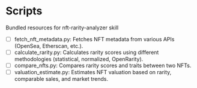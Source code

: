 # Scripts

Bundled resources for nft-rarity-analyzer skill

- [ ] fetch_nft_metadata.py: Fetches NFT metadata from various APIs (OpenSea, Etherscan, etc.).
- [ ] calculate_rarity.py: Calculates rarity scores using different methodologies (statistical, normalized, OpenRarity).
- [ ] compare_nfts.py: Compares rarity scores and traits between two NFTs.
- [ ] valuation_estimate.py: Estimates NFT valuation based on rarity, comparable sales, and market trends.
